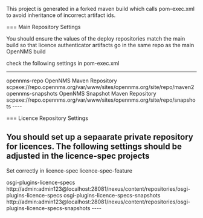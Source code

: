 This project is generated in a forked maven build which calls pom-exec.xml to avoid inheritance of incorrect artifact ids.

=== Main Repository Settings

You should ensure the values of the deploy repositories match the main build so that licence authenticator artifacts go in the same repo as the main OpenNMS build

check the following settings in pom-exec.xml

----
  <!-- This setting should match the OpenNMS main pom.xml -->
  <distributionManagement>
    <repository>
      <id>opennms-repo</id>
      <name>OpenNMS Maven Repository</name>
      <url>scpexe://repo.opennms.org/var/www/sites/opennms.org/site/repo/maven2</url>
    </repository>
    <snapshotRepository>
      <id>opennms-snapshots</id>
      <name>OpenNMS Snapshot Maven Repository</name>
      <url>scpexe://repo.opennms.org/var/www/sites/opennms.org/site/repo/snapshots</url>
    </snapshotRepository>
  </distributionManagement>
----

=== Licence Repository Settings

You should set up a sepaarate private repository for licences.
The following settings should be adjusted in the licence-spec projects
----
Set correctly in 
licence-spec
licence-spec-feature 

  <distributionManagement>
    <repository>
      <id>osgi-plugins-licence-specs</id>
      <url>http://admin:admin123@localhost:28081/nexus/content/repositories/osgi-plugins-licence-specs</url>
    </repository>
    <snapshotRepository>
      <id>osgi-plugins-licence-specs-snapshots</id>
      <url>http://admin:admin123@localhost:28081/nexus/content/repositories/osgi-plugins-licence-specs-snapshots</url>
    </snapshotRepository>
  </distributionManagement>
----